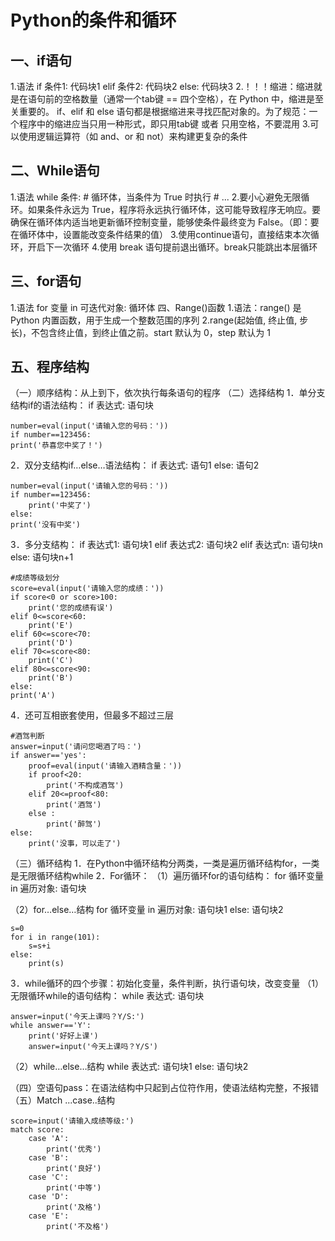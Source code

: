 # Python的条件和循环
## 一、if语句
1.语法
if 条件1:
    代码块1
elif 条件2:
    代码块2
else:
代码块3
2.！！！缩进：缩进就是在语句前的空格数量（通常一个tab键 == 四个空格），在 Python 中，缩进是至关重要的。 if、elif 和 else 语句都是根据缩进来寻找匹配对象的。为了规范：一个程序中的缩进应当只用一种形式，即只用tab键 或者 只用空格，不要混用
3.可以使用逻辑运算符（如 and、or 和 not）来构建更复杂的条件
## 二、While语句
1.语法
while 条件:
    # 循环体，当条件为 True 时执行
    # ...
2.要小心避免无限循环。如果条件永远为 True，程序将永远执行循环体，这可能导致程序无响应。要确保在循环体内适当地更新循环控制变量，能够使条件最终变为 False。（即：要在循环体中，设置能改变条件结果的值）
3.使用continue语句，直接结束本次循环，开启下一次循环
4.使用 break 语句提前退出循环。break只能跳出本层循环
## 三、for语句
1.语法
for 变量 in 可迭代对象:
           循环体
四、Range()函数
1.语法：range() 是 Python 内置函数，用于生成一个整数范围的序列
2.range(起始值, 终止值, 步长)，不包含终止值，到终止值之前。start 默认为 0，step 默认为 1
## 五、程序结构
（一）顺序结构：从上到下，依次执行每条语句的程序
（二）选择结构
1．单分支结构if的语法结构：
if   表达式:
       语句块
```
number=eval(input('请输入您的号码：'))
if number==123456:
print('恭喜您中奖了！')
```
2．双分支结构if…else…语法结构：
if   表达式:
       语句1
else:
        语句2
```
number=eval(input('请输入您的号码：'))
if number==123456:
    print('中奖了')
else:
print('没有中奖')
```
3．多分支结构：
if 表达式1:
      语句块1
elif 表达式2:
       语句块2
elif 表达式n:
      语句块n
else:
       语句块n+1
```
#成绩等级划分
score=eval(input('请输入您的成绩：'))
if score<0 or score>100:
    print('您的成绩有误')
elif 0<=score<60:
    print('E')
elif 60<=score<70:
    print('D')
elif 70<=score<80:
    print('C')
elif 80<=score<90:
    print('B')
else:
print('A')
```
4．还可互相嵌套使用，但最多不超过三层
```
#酒驾判断
answer=input('请问您喝酒了吗：')
if answer=='yes':
    proof=eval(input('请输入酒精含量：'))
    if proof<20:
        print('不构成酒驾')
    elif 20<=proof<80:
        print('酒驾')
    else :
        print('醉驾')
else:
    print('没事，可以走了')
```
（三）循环结构
1．在Python中循环结构分两类，一类是遍历循环结构for，一类是无限循环结构while
2．For循环：
（1）遍历循环for的语句结构：
for 循环变量 in 遍历对象:
        语句块

（2）for…else…结构
for 循环变量 in 遍历对象:
    语句块1
else:
语句块2
```
s=0
for i in range(101):
    s=s+i
else:
    print(s)
```
3．while循环的四个步骤：初始化变量，条件判断，执行语句块，改变变量
（1）无限循环while的语句结构：
while 表达式:
     语句块
```
answer=input('今天上课吗？Y/S:')
while answer=='Y':
    print('好好上课')
    answer=input('今天上课吗？Y/S')
```
（2）while…else…结构
while 表达式:
语句块1
else:
语句块2

（四）空语句pass：在语法结构中只起到占位符作用，使语法结构完整，不报错
（五）Match ...case..结构
```
score=input('请输入成绩等级:')
match score:
    case 'A':
        print('优秀')
    case 'B':
        print('良好')
    case 'C':
        print('中等')
    case 'D':
        print('及格')
    case 'E':
        print('不及格')
```
